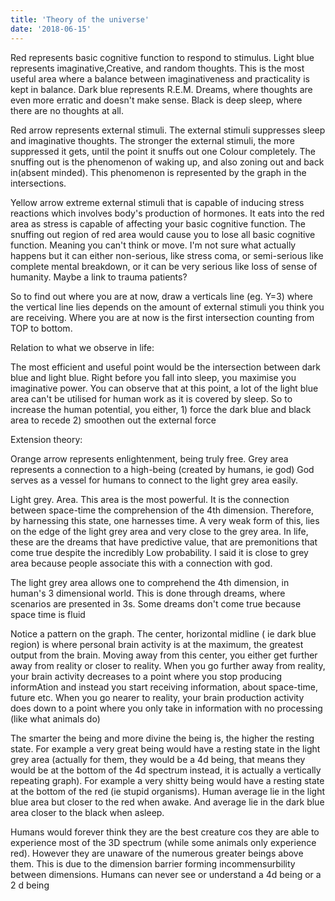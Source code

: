 ```yaml
---
title: 'Theory of the universe'
date: '2018-06-15'
---
```


Red represents basic cognitive function to respond to stimulus. Light blue represents imaginative,Creative, and random thoughts. This is the most useful area where a balance between imaginativeness and practicality is kept in balance. Dark blue represents R.E.M. Dreams, where thoughts are even more erratic and doesn't make sense. Black is deep sleep, where there are no thoughts at all. 


Red arrow represents external stimuli. The external stimuli suppresses sleep and imaginative thoughts. The stronger the external stimuli, the more suppressed it gets, until the point it snuffs out one Colour completely. The snuffing out is the phenomenon of waking up, and also zoning out and back in(absent minded). This phenomenon is represented by the graph in the intersections. 



Yellow arrow extreme external stimuli that is capable of inducing stress reactions which involves body's production of hormones. It eats into the red area as stress is capable of affecting your basic cognitive function. The snuffing out region of red area would cause you to lose all basic cognitive function. Meaning you can't think or move. I'm not sure what actually happens but it can either non-serious, like stress coma, or semi-serious like complete mental breakdown, or it can be very serious like loss of sense of humanity. Maybe a link to trauma patients?



So to find out where you are at now, draw a verticals line (eg. Y=3) where the vertical line lies depends on the amount of external stimuli you think you are receiving. Where you are at now is the first intersection counting from TOP to bottom. 



Relation to what we observe in life:



The most efficient and useful point would be the intersection between dark blue and light blue. Right before you fall into sleep, you maximise you imaginative power. You can observe that at this point, a lot of the light blue area can't be utilised for human work as it is covered by sleep. So to increase the human potential, you either, 1) force the dark blue and black area to recede 2) smoothen out the external force



Extension theory:




Orange arrow represents enlightenment, being truly free. Grey area represents a connection to a high-being (created by humans, ie god) God serves as a vessel for humans to connect to the light grey area easily.



Light grey. Area. This area is the most powerful. It is the connection between space-time the comprehension of the 4th dimension. Therefore, by harnessing this state, one harnesses time. A very weak form of this, lies on the edge of the light grey area and very close to the grey area. In life, these are the dreams that have predictive value, that are premonitions that come true despite the incredibly Low probability. I said it is close to grey area because people associate this with a connection with god. 

The light grey area allows one to comprehend the 4th dimension, in human's  3 dimensional world. This is done through dreams, where scenarios are presented in 3s. Some dreams don't come true because space time is fluid 



Notice a pattern on the graph. The center, horizontal midline ( ie dark blue region) is where personal brain activity is at the maximum, the greatest output from the brain. Moving away from this center, you either get further away from reality or closer to reality. When you go further away from reality, your brain activity decreases to a point where you stop producing informAtion and instead you start receiving information, about space-time, future etc. When you go nearer to reality, your brain production activity does down to a point where you only take in information with no processing (like what animals do) 



The smarter the being and more divine the being is, the higher the resting state. For example a very great being would have a resting state in the light grey area (actually for them, they would be a 4d being, that means they would be at the bottom of the 4d spectrum instead, it is actually a vertically repeating graph). For example a very shitty being would have a resting state at the bottom of the red (ie stupid organisms). Human average lie in the light blue area but closer to the red when awake. And average lie in the dark blue area closer to the black when asleep.



Humans would forever think they are the best creature cos they are able to experience most of the 3D spectrum (while some animals only experience red). However they are unaware of the numerous greater beings above them. This is due to the dimension barrier forming incommensurbility between dimensions. Humans can never see or understand a 4d being or a 2 d being 